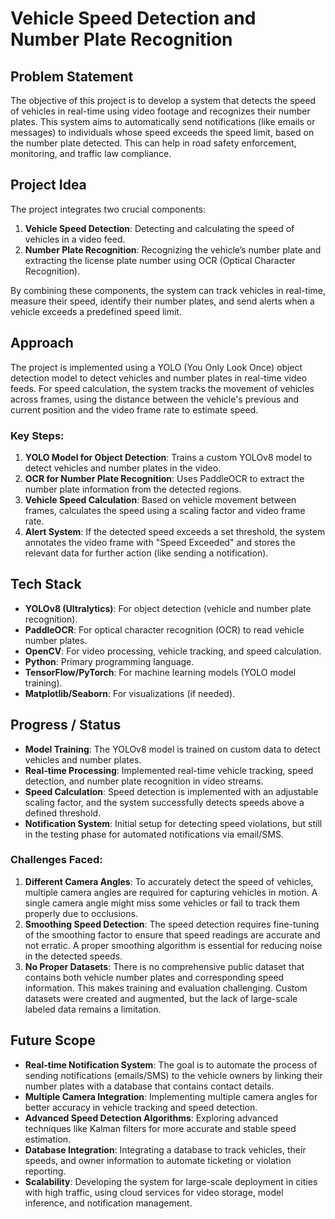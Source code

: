 # Vehicle Speed Detection and Number Plate Recognition

## Problem Statement
The objective of this project is to develop a system that detects the speed of vehicles in real-time using video footage and recognizes their number plates. This system aims to automatically send notifications (like emails or messages) to individuals whose speed exceeds the speed limit, based on the number plate detected. This can help in road safety enforcement, monitoring, and traffic law compliance.

## Project Idea
The project integrates two crucial components:
1. **Vehicle Speed Detection**: Detecting and calculating the speed of vehicles in a video feed.
2. **Number Plate Recognition**: Recognizing the vehicle’s number plate and extracting the license plate number using OCR (Optical Character Recognition).
  
By combining these components, the system can track vehicles in real-time, measure their speed, identify their number plates, and send alerts when a vehicle exceeds a predefined speed limit.

## Approach
The project is implemented using a YOLO (You Only Look Once) object detection model to detect vehicles and number plates in real-time video feeds. For speed calculation, the system tracks the movement of vehicles across frames, using the distance between the vehicle's previous and current position and the video frame rate to estimate speed.

### Key Steps:
1. **YOLO Model for Object Detection**: Trains a custom YOLOv8 model to detect vehicles and number plates in the video.
2. **OCR for Number Plate Recognition**: Uses PaddleOCR to extract the number plate information from the detected regions.
3. **Vehicle Speed Calculation**: Based on vehicle movement between frames, calculates the speed using a scaling factor and video frame rate.
4. **Alert System**: If the detected speed exceeds a set threshold, the system annotates the video frame with "Speed Exceeded" and stores the relevant data for further action (like sending a notification).

## Tech Stack
- **YOLOv8 (Ultralytics)**: For object detection (vehicle and number plate recognition).
- **PaddleOCR**: For optical character recognition (OCR) to read vehicle number plates.
- **OpenCV**: For video processing, vehicle tracking, and speed calculation.
- **Python**: Primary programming language.
- **TensorFlow/PyTorch**: For machine learning models (YOLO model training).
- **Matplotlib/Seaborn**: For visualizations (if needed).
  
## Progress / Status
- **Model Training**: The YOLOv8 model is trained on custom data to detect vehicles and number plates.
- **Real-time Processing**: Implemented real-time vehicle tracking, speed detection, and number plate recognition in video streams.
- **Speed Calculation**: Speed detection is implemented with an adjustable scaling factor, and the system successfully detects speeds above a defined threshold.
- **Notification System**: Initial setup for detecting speed violations, but still in the testing phase for automated notifications via email/SMS.
  
### Challenges Faced:
1. **Different Camera Angles**: To accurately detect the speed of vehicles, multiple camera angles are required for capturing vehicles in motion. A single camera angle might miss some vehicles or fail to track them properly due to occlusions.
2. **Smoothing Speed Detection**: The speed detection requires fine-tuning of the smoothing factor to ensure that speed readings are accurate and not erratic. A proper smoothing algorithm is essential for reducing noise in the detected speeds.
3. **No Proper Datasets**: There is no comprehensive public dataset that contains both vehicle number plates and corresponding speed information. This makes training and evaluation challenging. Custom datasets were created and augmented, but the lack of large-scale labeled data remains a limitation.

## Future Scope
- **Real-time Notification System**: The goal is to automate the process of sending notifications (emails/SMS) to the vehicle owners by linking their number plates with a database that contains contact details.
- **Multiple Camera Integration**: Implementing multiple camera angles for better accuracy in vehicle tracking and speed detection.
- **Advanced Speed Detection Algorithms**: Exploring advanced techniques like Kalman filters for more accurate and stable speed estimation.
- **Database Integration**: Integrating a database to track vehicles, their speeds, and owner information to automate ticketing or violation reporting.
- **Scalability**: Developing the system for large-scale deployment in cities with high traffic, using cloud services for video storage, model inference, and notification management.
